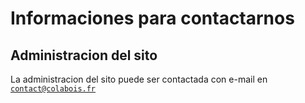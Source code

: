 # Informaciones para contactarnos

## Administracion del sito

La administracion del sito puede ser contactada con e-mail en [`contact@colabois.fr`](mailto:contact@colabois.fr)
